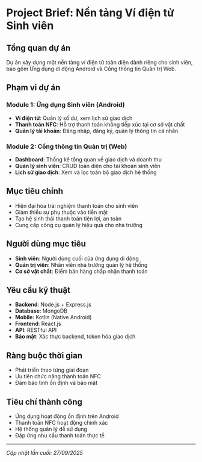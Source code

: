 # Project Brief: Nền tảng Ví điện tử Sinh viên

## Tổng quan dự án
Dự án xây dựng một nền tảng ví điện tử toàn diện dành riêng cho sinh viên, bao gồm Ứng dụng di động Android và Cổng thông tin Quản trị Web.

## Phạm vi dự án

### Module 1: Ứng dụng Sinh viên (Android)
- **Ví điện tử**: Quản lý số dư, xem lịch sử giao dịch
- **Thanh toán NFC**: Hỗ trợ thanh toán không tiếp xúc tại cơ sở vật chất
- **Quản lý tài khoản**: Đăng nhập, đăng ký, quản lý thông tin cá nhân

### Module 2: Cổng thông tin Quản trị (Web)
- **Dashboard**: Thống kê tổng quan về giao dịch và doanh thu
- **Quản lý sinh viên**: CRUD toàn diện cho tài khoản sinh viên
- **Lịch sử giao dịch**: Xem và lọc toàn bộ giao dịch hệ thống

## Mục tiêu chính
- Hiện đại hóa trải nghiệm thanh toán cho sinh viên
- Giảm thiểu sự phụ thuộc vào tiền mặt
- Tạo hệ sinh thái thanh toán tiện lợi, an toàn
- Cung cấp công cụ quản lý hiệu quả cho nhà trường

## Người dùng mục tiêu
- **Sinh viên**: Người dùng cuối của ứng dụng di động
- **Quản trị viên**: Nhân viên nhà trường quản lý hệ thống
- **Cơ sở vật chất**: Điểm bán hàng chấp nhận thanh toán

## Yêu cầu kỹ thuật
- **Backend**: Node.js + Express.js
- **Database**: MongoDB
- **Mobile**: Kotlin (Native Android)
- **Frontend**: React.js
- **API**: RESTful API
- **Bảo mật**: Xác thực backend, token hóa giao dịch

## Ràng buộc thời gian
- Phát triển theo từng giai đoạn
- Ưu tiên chức năng thanh toán NFC
- Đảm bảo tính ổn định và bảo mật

## Tiêu chí thành công
- Ứng dụng hoạt động ổn định trên Android
- Thanh toán NFC hoạt động chính xác
- Hệ thống quản lý dễ sử dụng
- Đáp ứng nhu cầu thanh toán thực tế

---
*Cập nhật lần cuối: 27/09/2025*